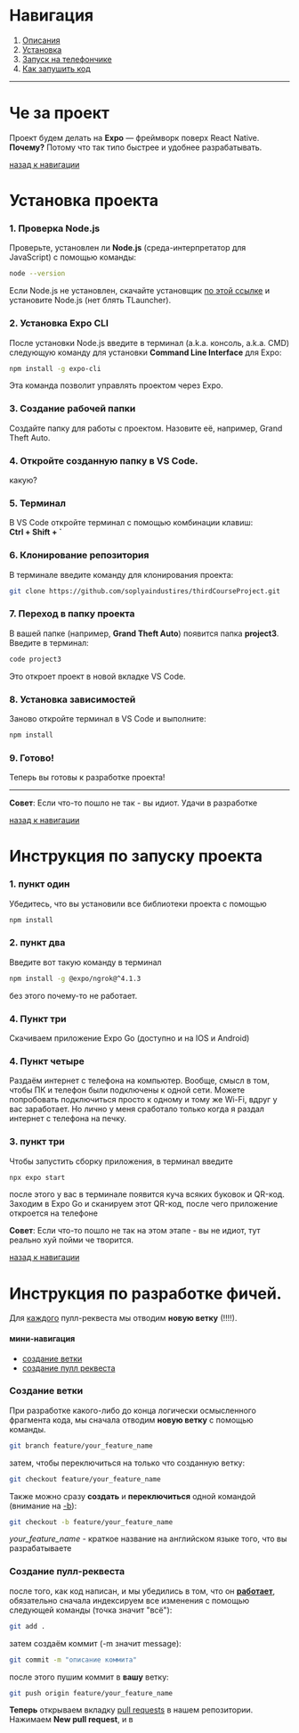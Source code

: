 # Навигация
1. [Описания](#че-за-проект)
2. [Установка](#установка-проекта)
3. [Запуск на телефончике](#инструкция-по-запуску-проекта)
4. [Как запушить код](#инструкция-по-разработке-фичей)

---

# Че за проект

Проект будем делать на **Expo** — фреймворк поверх React Native.  
**Почему?** Потому что так типо быстрее и удобнее разрабатывать.

[назад к навигации](#навигация)

# Установка проекта

### 1. Проверка Node.js
Проверьте, установлен ли **Node.js** (среда-интерпретатор для JavaScript) с помощью команды:  
```bash
node --version
```
Если Node.js не установлен, скачайте установщик [по этой ссылке](https://nodejs.org/dist/v22.15.0/node-v22.15.0-x64.msi) и установите Node.js (нет блять TLauncher).

### 2. Установка Expo CLI
После установки Node.js введите в терминал (a.k.a. консоль, a.k.a. CMD) следующую команду для установки **Command Line Interface** для Expo:  
```bash
npm install -g expo-cli
```
Эта команда позволит управлять проектом через Expo.

### 3. Создание рабочей папки
Создайте папку для работы с проектом. Назовите её, например, Grand Theft Auto. 

### 4. Откройте созданную папку в **VS Code**.
какую?

### 5. Терминал
В VS Code откройте терминал с помощью комбинации клавиш:  
**Ctrl + Shift + `** 

### 6. Клонирование репозитория
В терминале введите команду для клонирования проекта:  
```bash
git clone https://github.com/soplyaindustires/thirdCourseProject.git
```

### 7. Переход в папку проекта
В вашей папке (например, **Grand Theft Auto**) появится папка **project3**. Введите в терминал:  
```bash
code project3
```
Это откроет проект в новой вкладке VS Code.

### 8. Установка зависимостей
Заново откройте терминал в VS Code и выполните:  
```bash
npm install
```

### 9. Готово!
Теперь вы готовы к разработке проекта!

---

**Совет**: Если что-то пошло не так - вы идиот. Удачи в разработке

[назад к навигации](#навигация)

# Инструкция по запуску проекта
### 1. пункт один
Убедитесь, что вы установили все библиотеки проекта с помощью 
```bash
npm install
```

### 2. пункт два
Введите вот такую команду в терминал
```bash
npm install -g @expo/ngrok@^4.1.3
```
без этого почему-то не работает.

### 4. Пункт три
Скачиваем приложение Expo Go (доступно и на IOS и Android)

### 4. Пункт четыре
Раздаём интернет с телефона на компьютер.
Вообще, смысл в том, чтобы ПК и телефон были подключены к одной сети. Можете попробовать подключиться просто к одному и тому же Wi-Fi, вдруг у вас заработает. Но лично у меня сработало только когда я раздал интернет с телефона на печку.

### 3. пункт три 
Чтобы запустить сборку приложения, в терминал введите
```bash
npx expo start
```
после этого  у вас в терминале появится куча всяких буковок и QR-код. Заходим в Expo Go и сканируем этот QR-код, после чего приложение откроется на телефоне

**Совет**: Если что-то пошло не так на этом этапе - вы не идиот, тут реально хуй пойми че творится.

[назад к навигации](#навигация)


# Инструкция по разработке фичей.
Для <u>каждого</u> пулл-реквеста мы отводим <b>новую ветку</b> (!!!!). </br>

#### мини-навигация
- [создание ветки](#создание-ветки)
- [создание пулл реквеста](#создание-ветки)

### Создание ветки
При разработке какого-либо до конца логически осмысленного фрагмента кода, мы сначала отводим <b>новую ветку</b> с помощью команды.
```bash
git branch feature/your_feature_name
```
затем, чтобы переключиться на только что созданную ветку: 
```bash
git checkout feature/your_feature_name
```
Также можно сразу <b>создать</b> и <b>переключиться</b> одной командой (внимание на <u>-b</u>):
```bash
git checkout -b feature/your_feature_name
```

<i>your_feature_name</i> - краткое название на английском языке того, что вы разрабатываете

### Создание пулл-реквеста
после того, как код написан, и мы убедились в том, что он <b><u>работает</b></u>, обязательно сначала индексируем все изменения с помощью следующей команды (точка значит "всё"):

```bash
git add .
```

затем создаём коммит (-m значит message):
```bash
git commit -m "описание коммита"
```

после этого пушим коммит в <b>вашу</b> ветку:
```bash
git push origin feature/your_feature_name
```

<b>Теперь</b> открываем вкладку <a href="https://github.com/neoplasmes/project3/pulls">pull requests</a> в нашем репозитории. Нажимаем <b>New pull request</b>, и в 

